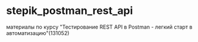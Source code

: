 # stepik_postman_rest_api
материалы по курсу "Тестирование REST API в Postman - легкий старт в автоматизацию"(131052)
